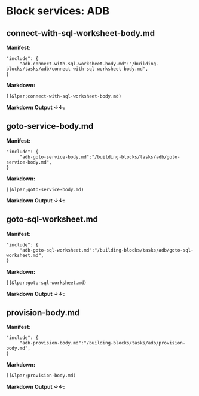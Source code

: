 # Block services: ADB
## connect-with-sql-worksheet-body.md
**Manifest:**
```
"include": {
     "adb-connect-with-sql-worksheet-body.md":"/building-blocks/tasks/adb/connect-with-sql-worksheet-body.md",
}
```

**Markdown:**
```
[]&lpar;connect-with-sql-worksheet-body.md)
```

**Markdown Output &#8595;&#8595;:**
 
[](include:connect-with-sql-worksheet-body.md)
 
## goto-service-body.md
**Manifest:**
```
"include": {
     "adb-goto-service-body.md":"/building-blocks/tasks/adb/goto-service-body.md",
}
```

**Markdown:**
```
[]&lpar;goto-service-body.md)
```

**Markdown Output &#8595;&#8595;:**
 
[](include:goto-service-body.md)
 
## goto-sql-worksheet.md
**Manifest:**
```
"include": {
     "adb-goto-sql-worksheet.md":"/building-blocks/tasks/adb/goto-sql-worksheet.md",
}
```

**Markdown:**
```
[]&lpar;goto-sql-worksheet.md)
```

**Markdown Output &#8595;&#8595;:**
 
[](include:goto-sql-worksheet.md)
 
## provision-body.md
**Manifest:**
```
"include": {
     "adb-provision-body.md":"/building-blocks/tasks/adb/provision-body.md",
}
```

**Markdown:**
```
[]&lpar;provision-body.md)
```

**Markdown Output &#8595;&#8595;:**
 
[](include:provision-body.md)
 
